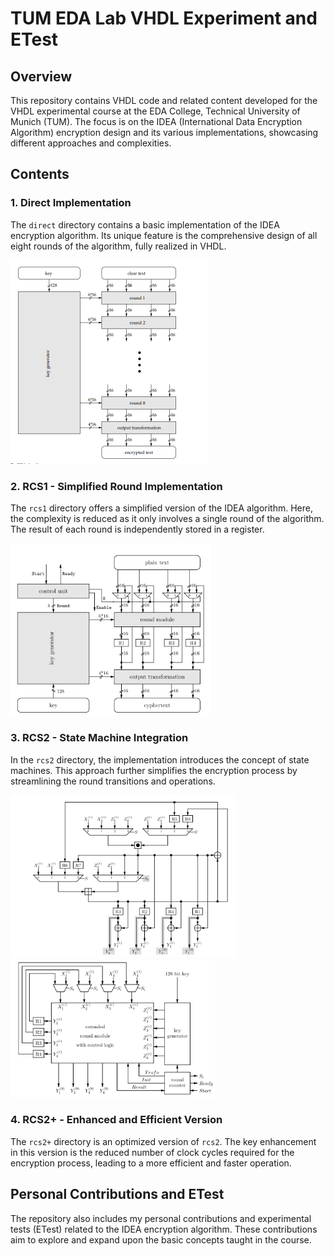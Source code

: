 # TUM EDA Lab VHDL Experiment and ETest

## Overview

This repository contains VHDL code and related content developed for the VHDL experimental course at the EDA College, Technical University of Munich (TUM). The focus is on the IDEA (International Data Encryption Algorithm) encryption design and its various implementations, showcasing different approaches and complexities.

## Contents

### 1. Direct Implementation

The `direct` directory contains a basic implementation of the IDEA encryption algorithm. Its unique feature is the comprehensive design of all eight rounds of the algorithm, fully realized in VHDL.

<img src="E-test\image-20240124210356819.png" alt="image-20240124210356819" style="zoom:50%;" />

### 2. RCS1 - Simplified Round Implementation

The `rcs1` directory offers a simplified version of the IDEA algorithm. Here, the complexity is reduced as it only involves a single round of the algorithm. The result of each round is independently stored in a register.

<img src="E-test\image-20240124210429726.png" alt="image-20240124210429726" style="zoom:67%;" />

### 3. RCS2 - State Machine Integration

In the `rcs2` directory, the implementation introduces the concept of state machines. This approach further simplifies the encryption process by streamlining the round transitions and operations.

<img src="E-test\image-20240124210503063.png" alt="image-20240124210503063" style="zoom:70%;" /><img src="E-test\image-20240124210534612.png" alt="image-20240124210534612" style="zoom:70%;" />

### 4. RCS2+ - Enhanced and Efficient Version

The `rcs2+` directory is an optimized version of `rcs2`. The key enhancement in this version is the reduced number of clock cycles required for the encryption process, leading to a more efficient and faster operation.

## Personal Contributions and ETest

The repository also includes my personal contributions and experimental tests (ETest) related to the IDEA encryption algorithm. These contributions aim to explore and expand upon the basic concepts taught in the course.